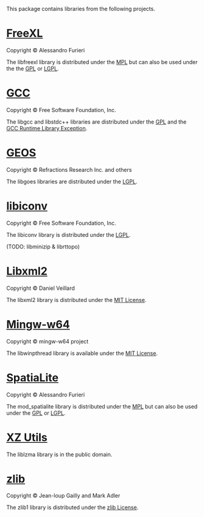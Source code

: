 This package contains libraries from the following projects.

[FreeXL][1]
===========
Copyright © Alessandro Furieri

The libfreexl library is distributed under the [MPL][2] but can also be used under the the [GPL][3] or [LGPL][4].

[GCC][5]
========
Copyright © Free Software Foundation, Inc.

The libgcc and libstdc++ libraries are distributed under the [GPL][3] and the [GCC Runtime Library Exception][6].

[GEOS][7]
=========
Copyright © Refractions Research Inc. and others

The libgoes libraries are distributed under the [LGPL][4].

[libiconv][8]
=============
Copyright © Free Software Foundation, Inc.

The libiconv library is distributed under the [LGPL][4].

(TODO: libminizip & librttopo)

[Libxml2][9]
============
Copyright © Daniel Veillard

The libxml2 library is distributed under the [MIT License][10].

[Mingw-w64][11]
===============
Copyright © mingw-w64 project

The libwinpthread library is available under the [MIT License][10].

[SpatiaLite][13]
================
Copyright © Alessandro Furieri

The mod_spatialite library is distributed under the [MPL][2] but can also be used under the [GPL][3] or [LGPL][4].

[XZ Utils][14]
==============
The liblzma library is in the public domain.

[zlib][15]
==========
Copyright © Jean-loup Gailly and Mark Adler

The zlib1 library is distributed under the [zlib License][16].


  [1]: https://www.gaia-gis.it/fossil/freexl/index
  [2]: https://choosealicense.com/licenses/mpl-2.0/
  [3]: https://choosealicense.com/licenses/gpl-3.0/
  [4]: https://choosealicense.com/licenses/lgpl-3.0/
  [5]: https://gcc.gnu.org/
  [6]: https://www.gnu.org/licenses/gcc-exception-3.1.en.html
  [7]: https://trac.osgeo.org/geos/
  [8]: https://www.gnu.org/software/libiconv/
  [9]: http://www.xmlsoft.org/
  [10]: https://choosealicense.com/licenses/mit/
  [11]: http://mingw-w64.org/doku.php
  [13]: https://www.gaia-gis.it/fossil/libspatialite/index
  [14]: https://tukaani.org/xz/
  [15]: https://www.zlib.net/
  [16]: https://choosealicense.com/licenses/zlib/
